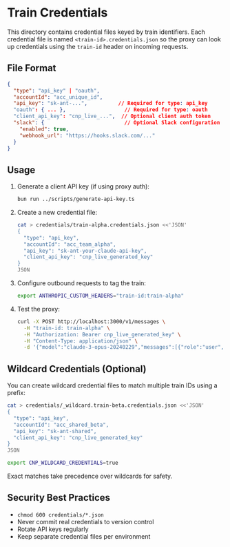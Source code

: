 # Train Credentials

This directory contains credential files keyed by train identifiers. Each credential file is named `<train-id>.credentials.json` so the proxy can look up credentials using the `train-id` header on incoming requests.

## File Format

```json
{
  "type": "api_key" | "oauth",
  "accountId": "acc_unique_id",
  "api_key": "sk-ant-...",          // Required for type: api_key
  "oauth": { ... },                   // Required for type: oauth
  "client_api_key": "cnp_live_...",  // Optional client auth token
  "slack": {                          // Optional Slack configuration
    "enabled": true,
    "webhook_url": "https://hooks.slack.com/..."
  }
}
```

## Usage

1. Generate a client API key (if using proxy auth):
   ```bash
   bun run ../scripts/generate-api-key.ts
   ```

2. Create a new credential file:
   ```bash
   cat > credentials/train-alpha.credentials.json <<'JSON'
   {
     "type": "api_key",
     "accountId": "acc_team_alpha",
     "api_key": "sk-ant-your-claude-api-key",
     "client_api_key": "cnp_live_generated_key"
   }
   JSON
   ```

3. Configure outbound requests to tag the train:
   ```bash
   export ANTHROPIC_CUSTOM_HEADERS="train-id:train-alpha"
   ```

4. Test the proxy:
   ```bash
   curl -X POST http://localhost:3000/v1/messages \
     -H "train-id: train-alpha" \
     -H "Authorization: Bearer cnp_live_generated_key" \
     -H "Content-Type: application/json" \
     -d '{"model":"claude-3-opus-20240229","messages":[{"role":"user","content":"Hello"}]}'
   ```

## Wildcard Credentials (Optional)

You can create wildcard credential files to match multiple train IDs using a prefix:

```bash
cat > credentials/_wildcard.train-beta.credentials.json <<'JSON'
{
  "type": "api_key",
  "accountId": "acc_shared_beta",
  "api_key": "sk-ant-shared",
  "client_api_key": "cnp_live_generated_key"
}
JSON

export CNP_WILDCARD_CREDENTIALS=true
```

Exact matches take precedence over wildcards for safety.

## Security Best Practices

- `chmod 600 credentials/*.json`
- Never commit real credentials to version control
- Rotate API keys regularly
- Keep separate credential files per environment

